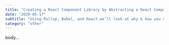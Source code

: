 ```yaml
---
title: "Creating a React Component Library by Abstracting a React Component Library"
date: "2020-05-17"
subtitle: "Using Rollup, Babel, and React we’ll look at why & how you might abstract a third-party component library to create your own component"
category: "other"
---
```


body...